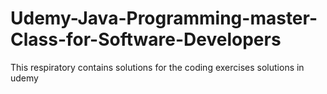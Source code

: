 # Udemy-Java-Programming-master-Class-for-Software-Developers
This respiratory contains solutions for the coding exercises solutions in udemy
